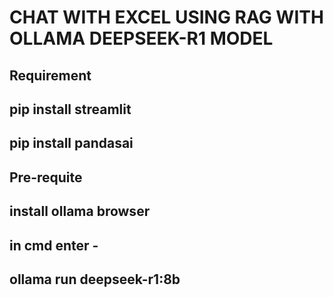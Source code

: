 # CHAT WITH EXCEL USING RAG WITH OLLAMA DEEPSEEK-R1 MODEL
## Requirement
## pip install streamlit
## pip install pandasai

## Pre-requite 
## install ollama browser
## in cmd enter -
## ollama run deepseek-r1:8b

